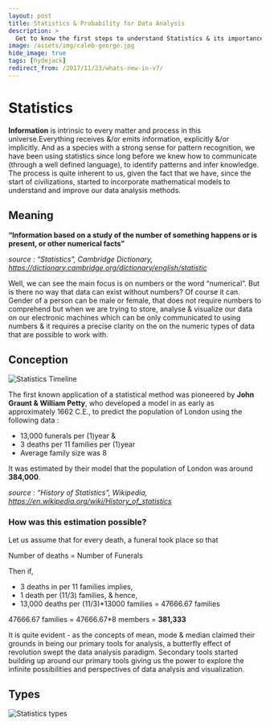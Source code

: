 ```yaml
---
layout: post
title: Statistics & Probability for Data Analysis
description: >
  Get to know the first steps to understand Statistics & its importance in Data Analysis
image: /assets/img/caleb-george.jpg
hide_image: true
tags: [hydejack]
redirect_from: /2017/11/23/whats-new-in-v7/
---
```


# Statistics
**Information** is intrinsic to every matter and process in this universe.Everything receives &/or emits information, explicitly &/or implicitly. And as a species with a strong sense for pattern recognition, we have been using statistics since long before we knew how to communicate (through a well defined language), to identify patterns and infer knowledge. The process is quite inherent to us, given the fact that we have, since the start of civilizations, started to incorporate mathematical models to understand and improve our data analysis methods.

## Meaning
**“Information based on a study of the number of something happens or is present, or other numerical facts”**

_source : “Statistics”, Cambridge Dictionary, https://dictionary.cambridge.org/dictionary/english/statistic_

Well, we can see the main focus is on numbers or the word “numerical”. But is there no way that data can exist without numbers? 
Of course it can. Gender of a person can be male or female, that does not require numbers to comprehend but when we are trying to store, analyse & visualize our data on our electronic machines which can be only communicated to using numbers & it requires a precise clarity on the on the numeric types of data that are possible to work with.

## Conception

![Statistics Timeline](https://user-images.githubusercontent.com/75626913/103178954-bdfa1480-4887-11eb-9863-a1fbe8e80a6d.png)

The first known application of a statistical method was pioneered by **John Graunt & William Petty**, who developed a model in as early as approximately 1662 C.E., to predict the population of London using the following data :
* 13,000 funerals per (1)year &
* 3 deaths per 11 families per (1)year
* Average family size was 8


It was estimated by their model that the population of London was around **384,000**.

_source : “History of Statistics”, Wikipedia, https://en.wikipedia.org/wiki/History_of_statistics_

### How was this estimation possible?

Let us assume that for every death, a funeral took place so that

Number of deaths = Number of Funerals

Then if,
* 3 deaths in per 11 families implies,
* 1 death per (11/3) families, & hence,
* 13,000 deaths per (11/3)*13000 families = 47666.67 families

47666.67 families = 47666.67*8 members = **381,333**

It is quite evident - as the concepts of mean, mode & median claimed their grounds in being our primary tools for analysis, a butterfly effect of revolution swept the data analysis paradigm. Secondary tools started building up around our primary tools giving us the power to explore the infinite possibilities and perspectives of data analysis and visualization.

## Types

![Statistics types](https://user-images.githubusercontent.com/75626913/103179001-17624380-4888-11eb-9531-c5b56082501c.png)




